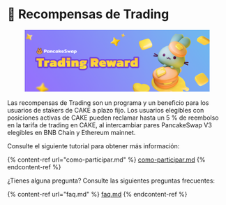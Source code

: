 # 🧈 Recompensas de Trading

<figure><img src="../../.gitbook/assets/image (8).png" alt=""><figcaption></figcaption></figure>

Las recompensas de Trading son un programa y un beneficio para los usuarios de stakers de CAKE a plazo fijo. Los usuarios elegibles con posiciones activas de CAKE pueden reclamar hasta un 5 % de reembolso en la tarifa de trading en CAKE, al intercambiar pares PancakeSwap V3 elegibles en BNB Chain y Ethereum mainnet.&#x20;

Consulte el siguiente tutorial para obtener más información:

{% content-ref url="como-participar.md" %}
[como-participar.md](como-participar.md)
{% endcontent-ref %}

¿Tienes alguna pregunta? Consulte las siguientes preguntas frecuentes:

{% content-ref url="faq.md" %}
[faq.md](faq.md)
{% endcontent-ref %}
